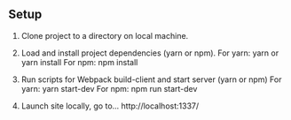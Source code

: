 ## Setup

1) Clone project to a directory on local machine.

2) Load and install project dependencies (yarn or npm).
  For yarn:
    yarn or yarn install
  For npm:
    npm install

3) Run scripts for Webpack build-client and start server (yarn or npm)
  For yarn:
    yarn start-dev
  For npm:
    npm run start-dev

4) Launch site locally, go to...
  http://localhost:1337/
